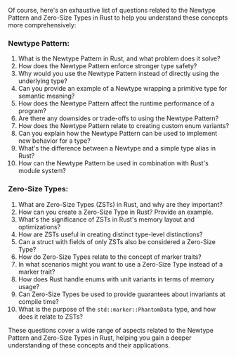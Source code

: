 Of course, here's an exhaustive list of questions related to the Newtype Pattern and Zero-Size Types in Rust to help you understand these concepts more comprehensively:

### Newtype Pattern:

1. What is the Newtype Pattern in Rust, and what problem does it solve?
2. How does the Newtype Pattern enforce stronger type safety?
3. Why would you use the Newtype Pattern instead of directly using the underlying type?
4. Can you provide an example of a Newtype wrapping a primitive type for semantic meaning?
5. How does the Newtype Pattern affect the runtime performance of a program?
6. Are there any downsides or trade-offs to using the Newtype Pattern?
7. How does the Newtype Pattern relate to creating custom enum variants?
8. Can you explain how the Newtype Pattern can be used to implement new behavior for a type?
9. What's the difference between a Newtype and a simple type alias in Rust?
10. How can the Newtype Pattern be used in combination with Rust's module system?

### Zero-Size Types:

1. What are Zero-Size Types (ZSTs) in Rust, and why are they important?
2. How can you create a Zero-Size Type in Rust? Provide an example.
3. What's the significance of ZSTs in Rust's memory layout and optimizations?
4. How are ZSTs useful in creating distinct type-level distinctions?
5. Can a struct with fields of only ZSTs also be considered a Zero-Size Type?
6. How do Zero-Size Types relate to the concept of marker traits?
7. In what scenarios might you want to use a Zero-Size Type instead of a marker trait?
8. How does Rust handle enums with unit variants in terms of memory usage?
9. Can Zero-Size Types be used to provide guarantees about invariants at compile time?
10. What is the purpose of the `std::marker::PhantomData` type, and how does it relate to ZSTs?

These questions cover a wide range of aspects related to the Newtype Pattern and Zero-Size Types in Rust, helping you gain a deeper understanding of these concepts and their applications.